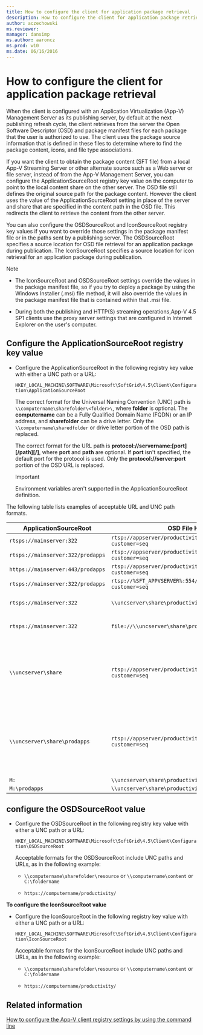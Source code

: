 ```yaml
---
title: How to configure the client for application package retrieval
description: How to configure the client for application package retrieval.
author: aczechowski
ms.reviewer: 
manager: dansimp
ms.author: aaroncz
ms.prod: w10
ms.date: 06/16/2016
---
```


# How to configure the client for application package retrieval

When the client is configured with an Application Virtualization (App-V) Management Server as its publishing server, by default at the next publishing refresh cycle, the client retrieves from the server the Open Software Descriptor (OSD) and package manifest files for each package that the user is authorized to use. The client uses the package source information that is defined in these files to determine where to find the package content, icons, and file type associations.

If you want the client to obtain the package content (SFT file) from a local App-V Streaming Server or other alternate source such as a Web server or file server, instead of from the App-V Management Server, you can configure the ApplicationSourceRoot registry key value on the computer to point to the local content share on the other server. The OSD file still defines the original source path for the package content. However the client uses the value of the ApplicationSourceRoot setting in place of the server and share that are specified in the content path in the OSD file. This redirects the client to retrieve the content from the other server.

You can also configure the OSDSourceRoot and IconSourceRoot registry key values if you want to override those settings in the package manifest file or in the paths sent by a publishing server. The OSDSourceRoot specifies a source location for OSD file retrieval for an application package during publication. The IconSourceRoot specifies a source location for icon retrieval for an application package during publication.

> [!NOTE]
>
> - The IconSourceRoot and OSDSourceRoot settings override the values in the package manifest file, so if you try to deploy a package by using the Windows Installer (.msi) file method, it will also override the values in the package manifest file that is contained within that .msi file.
>
> - During both the publishing and HTTP(S) streaming operations,App-V 4.5 SP1 clients use the proxy server settings that are configured in Internet Explorer on the user's computer.

## Configure the ApplicationSourceRoot registry key value

- Configure the ApplicationSourceRoot in the following registry key value with either a UNC path or a URL:

    `HKEY_LOCAL_MACHINE\SOFTWARE\Microsoft\SoftGrid\4.5\Client\Configuration\ApplicationSourceRoot`

    The correct format for the Universal Naming Convention (UNC) path is `\\computername\sharefolder\<folder>\`, where **folder** is optional. The **computername** can be a Fully Qualified Domain Name (FQDN) or an IP address, and **sharefolder** can be a drive letter. Only the `\\computername\sharedfolder` or drive letter portion of the OSD path is replaced.

    The correct format for the URL path is **protocol://servername:\[port\]\[/path\]\[/\]**, where **port** and **path** are optional. If **port** isn't specified, the default port for the protocol is used. Only the **protocol://server:port** portion of the OSD URL is replaced.

    > [!IMPORTANT]
    > Environment variables aren't supported in the ApplicationSourceRoot definition.

The following table lists examples of acceptable URL and UNC path formats.

| ApplicationSourceRoot | OSD File HREF Path | Result | Comments |
|--|--|--|--|
| `rtsps://mainserver:322` | `rtsp://appserver/productivity/office2k3.sft?customer=seq` | `rtsps://mainserver:322/productivity/office2k3.sft?customer=seq` |  |
| `rtsps://mainserver:322/prodapps` | `rtsp://appserver/productivity/office2k3.sft?customer=seq` | `rtsps://mainserver:322/prodapps/productivity/office2k3.sft?customer=seq` |  |
| `https://mainserver:443/prodapps` | `rtsp://appserver/productivity/office2k3.sft?customer=seq` | `https://mainserver:443/prodapps/productivity/office2k3.sft?customer=seq` |  |
| `rtsps://mainserver:322/prodapps` | `rtsp://%SFT_APPVSERVER%:554/productivity/office2k3.sft?customer=seq` | `rtsps://mainserver:322/prodapps/productivity/office2k3.sft?customer=seq` |  |
| `rtsps://mainserver:322` | `\\uncserver\share\productivity\office2k3.sft` | `rtsps://mainserver:322/productivity/office2k3.sft` | `\` converted to `/` |
| `rtsps://mainserver:322` | `file://\\uncserver\share\productivity\office2k3.sft` | `rtsps://mainserver:322/productivity/office2k3.sft` | `\` converted to `/` |
| `\\uncserver\share` | `rtsp://appserver/productivity/office2k3.sft?customer=seq` | `\\uncserver\share\productivity\office2k3.sft` | `/` converted to `\` and parameter dropped when converting to UNC path |
| `\\uncserver\share\prodapps` | `rtsp://appserver/productivity/office2k3.sft?customer=seq` | `\\uncserver\share\prodapps\productivity/office2k3.sft` | `/` converted to `\` and parameter dropped when converting to UNC path |
| `M:` | `\\uncserver\share\productivity\office2k3.sft` | `M:\productivity\office2k3.sft` |  |
| `M:\prodapps` | `\\uncserver\share\productivity\office2k3.sft` | `M:\prodapps\productivity/office2k3.sft` |  |

## configure the OSDSourceRoot value

-   Configure the OSDSourceRoot in the following registry key value with either a UNC path or a URL:

    `HKEY_LOCAL_MACHINE\SOFTWARE\Microsoft\SoftGrid\4.5\Client\Configuration\OSDSourceRoot`

    Acceptable formats for the OSDSourceRoot include UNC paths and URLs, as in the following example:

    - `\\computername\sharefolder\resource` or `\\computername\content` or `C:\foldername`

    - `https://computername/productivity/`

**To configure the IconSourceRoot value**

-   Configure the IconSourceRoot in the following registry key value with either a UNC path or a URL:

    `HKEY_LOCAL_MACHINE\SOFTWARE\Microsoft\SoftGrid\4.5\Client\Configuration\IconSourceRoot`

    Acceptable formats for the IconSourceRoot include UNC paths and URLs, as in the following example:

    - `\\computername\sharefolder\resource` or `\\computername\content` or `C:\foldername`

    - `https://computername/productivity/`

## Related information

[How to configure the App-V client registry settings by using the command line](how-to-configure-the-app-v-client-registry-settings-by-using-the-command-line.md)

